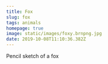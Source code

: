 ```yaml
---
title: Fox
slug: fox
tags: animals
homepage: true
image: static/images/foxy.brnpng.jpg
date: 2019-10-08T11:10:36.382Z
---
```

Pencil sketch of a fox
